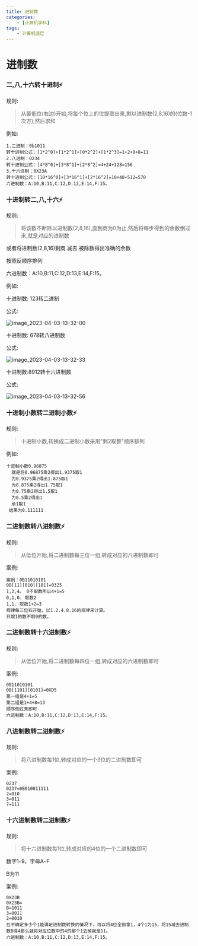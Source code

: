 ```yaml
---
title: 进制数
categories:
    - [计算机学科]
tags: 
    - 计算机底层
---
```


# 进制数

### 二,八,十六转十进制:zap: 

规则:

>从最低位(右边)开始,将每个位上的位提取出来,剩以进制数(2,8,16)的(位数-1次方),然后求和

例如:

```
1.二进制：0b1011
转十进制公式：[1*2^0]+[1*2^1]+[0*2^2]+[1*2^3]=1+2+0+8=11
2.八进制：0234
转十进制公式：[4*8^0]+[3*8^1]+[2*8^2]=4+24+128=156
3.十六进制：0X23A
转十进制公式：[10*16^0]+[3*16^1]+[2*16^2]=10+48+512=570
六进制数：A:10,B:11,C:12,D:13,E:14,F:15。
```

### 十进制转二,八,十六:zap: 

规则:

>将该数不断除以进制数(2,8,16),直到商为0为止,然后将每步得到的余数倒过来,就是对应的进制数

或者将进制数(2,8,16)剩商 减去 被除数得出准确的余数

按照反顺序排列

六进制数：A:10,B:11,C:12,D:13,E:14,F:15。

例如:

十进制数: 123转二进制

公式:

![image_2023-04-03-13-32-00](https://raw.githubusercontent.com/PigPigLetsGo/imeages/master/202401081438124.png)

十进制数: 678转八进制数

公式:

![image_2023-04-03-13-32-33](https://raw.githubusercontent.com/PigPigLetsGo/imeages/master/202401081438397.png)

十进制数:8912转十六进制数

公式:

![image_2023-04-03-13-32-56](https://raw.githubusercontent.com/PigPigLetsGo/imeages/master/202401081438244.png)

### 十进制小数转二进制小数:zap: 

规则:

>十进制小数,转换成二进制小数采用"剩2取整"顺序排列

例如:

```
十进制小数0.96875
  就是将0.96875乘2得出1.9375取1
  为0.9375乘2得出1.875取1
  为0.875乘2得出1.75取1
  为0.75乘2得出1.5取1
  为0.5乘2得出1
  余1取1
 结果为0.111111
```

### 二进制数转八进制数:zap: 

规则:

>从低位开始,将二进制数每三位一组,转成对应的八进制数即可

案例:

```
案例：0B11010101
0B[11][010][101]=0325
1,2,4。 0不取数所以4+1=5
0,1,0. 取数2 
1,1. 取数1+2=3
规律每三位右开始，以1.2.4.8.16的规律来计算。
只取1的数不取0的数。
```

### 二进制数转十六进制数:zap: 

规则:

>从低位开始,将二进制数每四位一组,转成对应的六进制数即可

案例:

```
0B11010101
0B[1101][0101]=0XD5
第一组是4+1=5
第二组是1+4+8=13
顺序倒过来即可
六进制数：A:10,B:11,C:12,D:13,E:14,F:15。
```

### 八进制数转二进制数:zap: 

规则:

>将八进制数每1位,转成对应的一个3位的二进制数即可

案例:

```
0237
0237=0B010011111
2=010
3=011
7=111
```

### 十六进制数转二进制数:zap: 

规则:

>将十六进制数每1位,转成对应的4位的一个二进制数即可

数字1`~`9，字母A`~`F

B为11

案例:

```
0X23B
0X23B=
B=1011
3=0011
2=0010
在不确定多少个1能满足进制数转换的情况下，可以将4位全部拿1，4个1为15，将15减去进制数B得4那么就将对应位数中的4的那个1去掉就是11。
六进制数：A:10,B:11,C:12,D:13,E:14,F:15。
```
